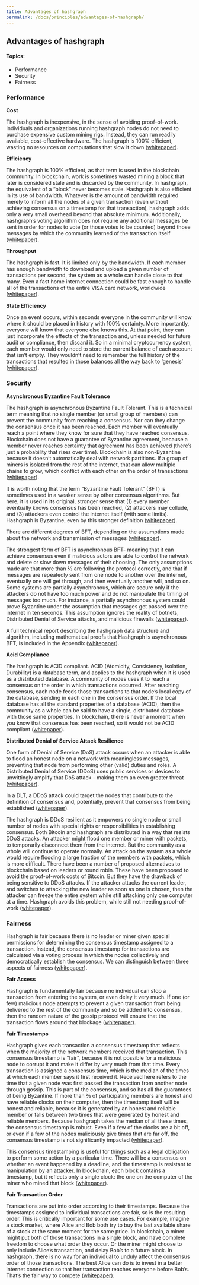 ```yaml
---
title: Advantages of hashgraph
permalink: /docs/principles/advantages-of-hashgraph/
---
```


## Advantages of hashgraph

#### Topics:

* Performance
* Security
* Fairness

### Performance

**Cost**

The hashgraph is inexpensive, in the sense of avoiding proof-of-work. Individuals and organizations running hashgraph nodes do not need to purchase expensive custom mining rigs. Instead, they can run readily available, cost-effective hardware. The hashgraph is 100% efficient, wasting no resources on computations that slow it down ([whitepaper](https://s3.amazonaws.com/hedera-hashgraph/hh-whitepaper-v1.1-180518.pdf)).

**Efficiency**

The hashgraph is 100% efficient, as that term is used in the blockchain community. In blockchain, work is sometimes wasted mining a block that later is considered stale and is discarded by the community. In hashgraph, the equivalent of a “block” never becomes stale. Hashgraph is also efficient in its use of bandwidth. Whatever is the amount of bandwidth required merely to inform all the nodes of a given transaction (even without achieving consensus on a timestamp for that transaction), hashgraph adds only a very small overhead beyond that absolute minimum. Additionally, hashgraph’s voting algorithm does not require any additional messages be sent in order for nodes to vote (or those votes to be counted) beyond those messages by which the community learned of the transaction itself ([whitepaper](https://s3.amazonaws.com/hedera-hashgraph/hh-whitepaper-v1.1-180518.pdf)).

**Throughput**

The hashgraph is fast. It is limited only by the bandwidth. If each member has enough bandwidth to download and upload a given number of transactions per second, the system as a whole can handle close to that many. Even a fast home internet connection could be fast enough to handle all of the transactions of the entire VISA card network, worldwide ([whitepaper](https://s3.amazonaws.com/hedera-hashgraph/hh-whitepaper-v1.1-180518.pdf)).

**State Efficiency**

Once an event occurs, within seconds everyone in the community will know where it should be placed in history with 100% certainty. More importantly, everyone will know that everyone else knows this. At that point, they can just incorporate the effects of the transaction and, unless needed for future audit or compliance, then discard it. So in a minimal cryptocurrency system, each member would only need to store the current balance of each account that isn’t empty. They wouldn’t need to remember the full history of the transactions that resulted in those balances all the way back to ‘genesis’ ([whitepaper](https://s3.amazonaws.com/hedera-hashgraph/hh-whitepaper-v1.1-180518.pdf)).

### Security

**Asynchronous Byzantine Fault Tolerance**

The hashgraph is asynchronous Byzantine Fault Tolerant. This is a technical term meaning that no single member (or small group of members) can prevent the community from reaching a consensus. Nor can they change the consensus once it has been reached. Each member will eventually reach a point where they know for sure that they have reached consensus. Blockchain does not have a guarantee of Byzantine agreement, because a member never reaches certainty that agreement has been achieved (there’s just a probability that rises over time). Blockchain is also non-Byzantine because it doesn’t automatically deal with network partitions. If a group of miners is isolated from the rest of the internet, that can allow multiple chains to grow, which conflict with each other on the order of transactions ([whitepaper](https://s3.amazonaws.com/hedera-hashgraph/hh-whitepaper-v1.1-180518.pdf)).

It is worth noting that the term “Byzantine Fault Tolerant” (BFT) is sometimes used in a weaker sense by other consensus algorithms. But here, it is used in its original, stronger sense that (1) every member eventually knows consensus has been reached, (2) attackers may collude, and (3) attackers even control the internet itself (with some limits). Hashgraph is Byzantine, even by this stronger definition ([whitepaper](https://s3.amazonaws.com/hedera-hashgraph/hh-whitepaper-v1.1-180518.pdf)).

There are different degrees of BFT, depending on the assumptions made about the network and transmission of messages ([whitepaper](https://s3.amazonaws.com/hedera-hashgraph/hh-whitepaper-v1.1-180518.pdf)).

The strongest form of BFT is asynchronous BFT- meaning that it can achieve consensus even if malicious actors are able to control the network and delete or slow down messages of their choosing. The only assumptions made are that more than 2⁄3 are following the protocol correctly, and that if messages are repeatedly sent from one node to another over the internet, eventually one will get through, and then eventually another will, and so on. Some systems are partially asynchronous, which are secure only if the attackers do not have too much power and do not manipulate the timing of messages too much. For instance, a partially asynchronous system could prove Byzantine under the assumption that messages get passed over the internet in ten seconds. This assumption ignores the reality of botnets, Distributed Denial of Service attacks, and malicious firewalls ([whitepaper](https://s3.amazonaws.com/hedera-hashgraph/hh-whitepaper-v1.1-180518.pdf)).

A full technical report describing the hashgraph data structure and algorithm, including mathematical proofs that Hashgraph is asynchronous BFT, is included in the Appendix ([whitepaper](https://s3.amazonaws.com/hedera-hashgraph/hh-whitepaper-v1.1-180518.pdf)).

**Acid Compliance**

The hashgraph is ACID compliant. ACID (Atomicity, Consistency, Isolation, Durability) is a database term, and applies to the hashgraph when it is used as a distributed database. A community of nodes uses it to reach a consensus on the order in which transactions occurred. After reaching consensus, each node feeds those transactions to that node’s local copy of the database, sending in each one in the consensus order. If the local database has all the standard properties of a database (ACID), then the community as a whole can be said to have a single, distributed database with those same properties. In blockchain, there is never a moment when you know that consensus has been reached, so it would not be ACID compliant ([whitepaper](https://s3.amazonaws.com/hedera-hashgraph/hh-whitepaper-v1.1-180518.pdf)).

**Distributed Denial of Service Attack Resilience**

One form of Denial of Service (DoS) attack occurs when an attacker is able to flood an honest node on a network with meaningless messages, preventing that node from performing other (valid) duties and roles. A Distributed Denial of Service (DDoS) uses public services or devices to unwittingly amplify that DoS attack - making them an even greater threat ([whitepaper](https://s3.amazonaws.com/hedera-hashgraph/hh-whitepaper-v1.1-180518.pdf)).

In a DLT, a DDoS attack could target the nodes that contribute to the definition of consensus and, potentially, prevent that consensus from being established ([whitepaper](https://s3.amazonaws.com/hedera-hashgraph/hh-whitepaper-v1.1-180518.pdf)).

The hashgraph is DDoS resilient as it empowers no single node or small number of nodes with special rights or responsibilities in establishing consensus. Both Bitcoin and hashgraph are distributed in a way that resists DDoS attacks. An attacker might flood one member or miner with packets, to temporarily disconnect them from the internet. But the community as a whole will continue to operate normally. An attack on the system as a whole would require flooding a large fraction of the members with packets, which is more difficult. There have been a number of proposed alternatives to blockchain based on leaders or round robin. These have been proposed to avoid the proof-of-work costs of Bitcoin. But they have the drawback of being sensitive to DDoS attacks. If the attacker attacks the current leader, and switches to attacking the new leader as soon as one is chosen, then the attacker can freeze the entire system while still attacking only one computer at a time. Hashgraph avoids this problem, while still not needing proof-of-work ([whitepaper](https://s3.amazonaws.com/hedera-hashgraph/hh-whitepaper-v1.1-180518.pdf)).

### Fairness

Hashgraph is fair because there is no leader or miner given special permissions for determining the consensus timestamp assigned to a transaction. Instead, the consensus timestamp for transactions are calculated via a voting process in which the nodes collectively and democratically establish the consensus. We can distinguish between three aspects of fairness ([whitepaper](https://s3.amazonaws.com/hedera-hashgraph/hh-whitepaper-v1.1-180518.pdf)).

**Fair Access**

Hashgraph is fundamentally fair because no individual can stop a transaction from entering the system, or even delay it very much. If one (or few) malicious node attempts to prevent a given transaction from being delivered to the rest of the community and so be added into consensus, then the random nature of the gossip protocol will ensure that the transaction flows around that blockage ([whitepaper](https://s3.amazonaws.com/hedera-hashgraph/hh-whitepaper-v1.1-180518.pdf)).

**Fair Timestamps**

Hashgraph gives each transaction a consensus timestamp that reflects when the majority of the network members received that transaction. This consensus timestamp is “fair”, because it is not possible for a malicious node to corrupt it and make it differ by very much from that time. Every transaction is assigned a consensus time, which is the median of the times at which each member says it first received it. Received here refers to the time that a given node was first passed the transaction from another node through gossip. This is part of the consensus, and so has all the guarantees of being Byzantine. If more than 2⁄3 of participating members are honest and have reliable clocks on their computer, then the timestamp itself will be honest and reliable, because it is generated by an honest and reliable member or falls between two times that were generated by honest and reliable members. Because hashgraph takes the median of all these times, the consensus timestamp is robust. Even if a few of the clocks are a bit off, or even if a few of the nodes maliciously give times that are far off, the consensus timestamp is not significantly impacted ([whitepaper](https://s3.amazonaws.com/hedera-hashgraph/hh-whitepaper-v1.1-180518.pdf)).

This consensus timestamping is useful for things such as a legal obligation to perform some action by a particular time. There will be a consensus on whether an event happened by a deadline, and the timestamp is resistant to manipulation by an attacker. In blockchain, each block contains a timestamp, but it reflects only a single clock: the one on the computer of the miner who mined that block ([whitepaper](https://s3.amazonaws.com/hedera-hashgraph/hh-whitepaper-v1.1-180518.pdf)).

**Fair Transaction Order**

Transactions are put into order according to their timestamps. Because the timestamps assigned to individual transactions are fair, so is the resulting order. This is critically important for some use cases. For example, imagine a stock market, where Alice and Bob both try to buy the last available share of a stock at the same moment for the same price. In blockchain, a miner might put both of those transactions in a single block, and have complete freedom to choose what order they occur. Or the miner might choose to only include Alice’s transaction, and delay Bob’s to a future block. In hashgraph, there is no way for an individual to unduly affect the consensus order of those transactions. The best Alice can do is to invest in a better internet connection so that her transaction reaches everyone before Bob’s. That’s the fair way to compete ([whitepaper](https://s3.amazonaws.com/hedera-hashgraph/hh-whitepaper-v1.1-180518.pdf)).
